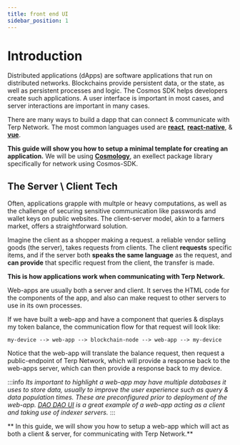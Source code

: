 ```yaml
---
title: front end UI
sidebar_position: 1
---
```

# Introduction
Distributed applications (dApps) are software applications that run on distributed networks. Blockchains provide persistent data, or the state, as well as persistent processes and logic. The Cosmos SDK helps developers create such applications. A user interface is important in most cases, and server interactions are important in many cases.

There are many ways to build a dapp that can connect & communicate with Terp Network. The most common languages used are **[react](https://nextjs.org/)**, **[react-native](https://reactnative.dev/)**, & **[vue](https://github.com/ping-pub/explorer)**.

 **This guide will show you how to setup a minimal template for creating an application.** We will be using **[Cosmology](https://cosmology.tech)**, an exellect package library specifically for network using Cosmos-SDK.

## The Server \ Client Tech
Often, applications grapple with multple or heavy computations, as well as the challenge of securing sensitive communication like passwords and wallet keys on public websites. The client-server model, akin to a farmers market, offers a straightforward solution.

 Imagine the client as a shopper making a request. a reliable vendor selling goods (the server), takes requests from clients. The client **requests** specific items, and if the server both **speaks the same language** as the request, and **can provide** that specific request from the client, the transfer is made.

**This is how applications work when communicating with Terp Network.** 

Web-apps are usually both a server and client. It serves the HTML code for the components of the app, and also can make request to other servers to use in its own processes. 

If we have built a web-app and have a component that queries & displays my token balance, the communication flow for that request will look like:

 `my-device --> web-app --> blockchain-node --> web-app --> my-device`  
 
  Notice that the web-app will translate the balance request, then request a public-endpoint of Terp Network, which will provide a response back to the web-apps server, which can then provide a response back to my device.

:::info
*Its important to highlight a web-app may have multiple databases it uses to store data, usually to improve the user experience such as query & data population times. These are preconfigured prior to deployment of the web-app. [DAO DAO UI](https://github.com/da0-da0/dao-dao-ui) is a great example of a web-app acting as a client and taking use of indexer servers.*
:::


** In this guide, we will show you how to setup a web-app which will act as both a client & server, for communicating with Terp Network.** 
